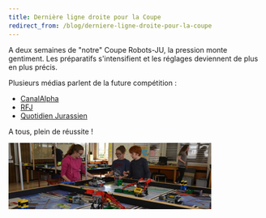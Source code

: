```yaml
---
title: Dernière ligne droite pour la Coupe
redirect_from: /blog/derniere-ligne-droite-pour-la-coupe
---
```


A deux semaines de "notre" Coupe Robots-JU, la pression monte gentiment. Les préparatifs s'intensifient et les réglages deviennent de plus en plus précis.

Plusieurs médias parlent de la future compétition :

- [CanalAlpha](http://www.canalalpha.ch/actu/nouveau-une-coupe-robots/)
- [RFJ](http://www.rfj.ch/rfj/Actualite/Region/20160505-Des-enfants-et-des-robots.html)
- [Quotidien Jurassien](http://lqj.ch/region/de-jeunes-roboticiens-prets-a-hisser-haut-les-couleurs-jurassiennes)

A tous, plein de réussite !

![Photo](/media/posts/2016-05-09-preparation.jpg)
